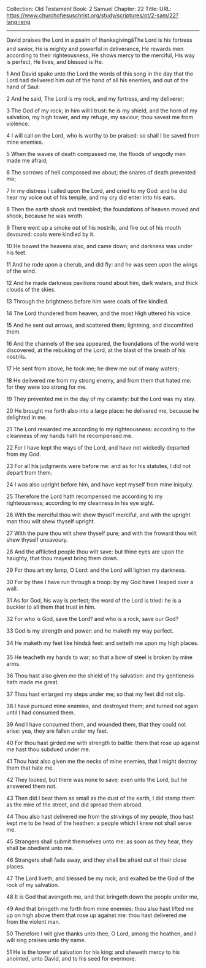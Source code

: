 Collection: Old Testament
Book: 2 Samuel
Chapter: 22
Title: 
URL: https://www.churchofjesuschrist.org/study/scriptures/ot/2-sam/22?lang=eng

---

David praises the Lord in a psalm of thanksgivingâThe Lord is his fortress and savior, He is mighty and powerful in deliverance, He rewards men according to their righteousness, He shows mercy to the merciful, His way is perfect, He lives, and blessed is He.

1 And David spake unto the Lord the words of this song in the day that the Lord had delivered him out of the hand of all his enemies, and out of the hand of Saul:

2 And he said, The Lord is my rock, and my fortress, and my deliverer;

3 The God of my rock; in him will I trust: he is my shield, and the horn of my salvation, my high tower, and my refuge, my saviour; thou savest me from violence.

4 I will call on the Lord, who is worthy to be praised: so shall I be saved from mine enemies.

5 When the waves of death compassed me, the floods of ungodly men made me afraid;

6 The sorrows of hell compassed me about; the snares of death prevented me;

7 In my distress I called upon the Lord, and cried to my God: and he did hear my voice out of his temple, and my cry did enter into his ears.

8 Then the earth shook and trembled; the foundations of heaven moved and shook, because he was wroth.

9 There went up a smoke out of his nostrils, and fire out of his mouth devoured: coals were kindled by it.

10 He bowed the heavens also, and came down; and darkness was under his feet.

11 And he rode upon a cherub, and did fly: and he was seen upon the wings of the wind.

12 And he made darkness pavilions round about him, dark waters, and thick clouds of the skies.

13 Through the brightness before him were coals of fire kindled.

14 The Lord thundered from heaven, and the most High uttered his voice.

15 And he sent out arrows, and scattered them; lightning, and discomfited them.

16 And the channels of the sea appeared, the foundations of the world were discovered, at the rebuking of the Lord, at the blast of the breath of his nostrils.

17 He sent from above, he took me; he drew me out of many waters;

18 He delivered me from my strong enemy, and from them that hated me: for they were too strong for me.

19 They prevented me in the day of my calamity: but the Lord was my stay.

20 He brought me forth also into a large place: he delivered me, because he delighted in me.

21 The Lord rewarded me according to my righteousness: according to the cleanness of my hands hath he recompensed me.

22 For I have kept the ways of the Lord, and have not wickedly departed from my God.

23 For all his judgments were before me: and as for his statutes, I did not depart from them.

24 I was also upright before him, and have kept myself from mine iniquity.

25 Therefore the Lord hath recompensed me according to my righteousness; according to my cleanness in his eye sight.

26 With the merciful thou wilt shew thyself merciful, and with the upright man thou wilt shew thyself upright.

27 With the pure thou wilt shew thyself pure; and with the froward thou wilt shew thyself unsavoury.

28 And the afflicted people thou wilt save: but thine eyes are upon the haughty, that thou mayest bring them down.

29 For thou art my lamp, O Lord: and the Lord will lighten my darkness.

30 For by thee I have run through a troop: by my God have I leaped over a wall.

31 As for God, his way is perfect; the word of the Lord is tried: he is a buckler to all them that trust in him.

32 For who is God, save the Lord? and who is a rock, save our God?

33 God is my strength and power: and he maketh my way perfect.

34 He maketh my feet like hindsâ feet: and setteth me upon my high places.

35 He teacheth my hands to war; so that a bow of steel is broken by mine arms.

36 Thou hast also given me the shield of thy salvation: and thy gentleness hath made me great.

37 Thou hast enlarged my steps under me; so that my feet did not slip.

38 I have pursued mine enemies, and destroyed them; and turned not again until I had consumed them.

39 And I have consumed them, and wounded them, that they could not arise: yea, they are fallen under my feet.

40 For thou hast girded me with strength to battle: them that rose up against me hast thou subdued under me.

41 Thou hast also given me the necks of mine enemies, that I might destroy them that hate me.

42 They looked, but there was none to save; even unto the Lord, but he answered them not.

43 Then did I beat them as small as the dust of the earth, I did stamp them as the mire of the street, and did spread them abroad.

44 Thou also hast delivered me from the strivings of my people, thou hast kept me to be head of the heathen: a people which I knew not shall serve me.

45 Strangers shall submit themselves unto me: as soon as they hear, they shall be obedient unto me.

46 Strangers shall fade away, and they shall be afraid out of their close places.

47 The Lord liveth; and blessed be my rock; and exalted be the God of the rock of my salvation.

48 It is God that avengeth me, and that bringeth down the people under me,

49 And that bringeth me forth from mine enemies: thou also hast lifted me up on high above them that rose up against me: thou hast delivered me from the violent man.

50 Therefore I will give thanks unto thee, O Lord, among the heathen, and I will sing praises unto thy name.

51 He is the tower of salvation for his king: and sheweth mercy to his anointed, unto David, and to his seed for evermore.
